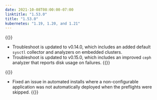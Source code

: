 ```yaml
---
date: 2021-10-08T08:00:00-07:00
linktitle: "1.53.0"
title: "1.53.0"
kubernetes: "1.19, 1.20, and 1.21"
---
```


{{<features>}}
 * Troubleshoot is updated to v0.14.0, which includes an added default `sysctl` collector and analyzers on embedded clusters.
 * Troubleshoot is updated to v0.15.0, which includes an improved `ceph` analyzer that reports disk usage on failures.
{{</features>}}

{{<fixes>}}
 * Fixed an issue in automated installs where a non-configurable application was not automatically deployed when the preflights were skipped.
{{</fixes>}}

